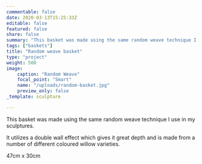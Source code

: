 ```yaml
---
commentable: false
date: 2020-03-13T15:25:33Z
editable: false
featured: false
share: false
summary: "This basket was made using the same random weave technique I use in my sculptures."
tags: ["baskets"]
title: "Random weave basket"
type: "project"
weight: 500
image: 
    caption: "Random Weave"
    focal_point: "Smart"
    name: "/uploads/random-basket.jpg"
    preview_only: false
_template: sculpture

---
```

This basket was made using the same random weave technique I use in my sculptures.

It utilizes a double wall effect which gives it great depth and is made from a number of different coloured willow varieties.

47cm x 30cm
